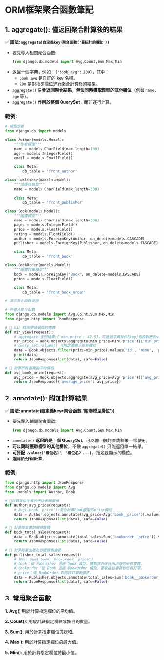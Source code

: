 # ORM框架聚合函數筆記

## 1. aggregate(): 僅返回聚合計算後的結果
✅ **語法: `aggregate(自定義key=聚合函數('要統計的欄位'))`**

- 要先導入相關聚合函數: 
    ```python
    from django.db.models import Avg,Count,Sum,Max,Min
    ```
- 返回一個字典，例如：`{"book_avg": 200}`，其中：
  - `book_avg` 是自訂的 key 名稱。
  - `200` 是對指定欄位進行聚合計算後的結果。
- `aggregate()` **只會返回聚合結果，無法同時獲取模型的其他欄位**（例如 `name`、`age` 等）。
- `aggregate()` **作用於整個 QuerySet**，而非逐行計算。  

### 範例:
```python
# 模型定義
from django.db import models

class Author(models.Model):
    """作者模型"""
    name = models.CharField(max_length=100)
    age = models.IntegerField()
    email = models.EmailField()

    class Meta:
        db_table = 'front_author'

class Publisher(models.Model):
    """出版社模型"""
    name = models.CharField(max_length=300)

    class Meta:
        db_table = 'front_publisher'

class Book(models.Model):
    """圖書模型"""
    name = models.CharField(max_length=300)
    pages = models.IntegerField()
    price = models.FloatField()
    rating = models.FloatField()
    author = models.ForeignKey(Author, on_delete=models.CASCADE)
    publisher = models.ForeignKey(Publisher, on_delete=models.CASCADE)

    class Meta:
        db_table = 'front_book'

class BookOrder(models.Model):
    """圖書訂單模型"""
    book = models.ForeignKey("Book", on_delete=models.CASCADE)
    price = models.FloatField()

    class Meta:
        db_table = 'front_book_order'

# 演示聚合函數使用

# 先導入聚合函數
from django.db.models import Avg,Count,Sum,Max,Min
from django.http import JsonResponse

# 📌 min 找出價格最低的書籍
def min_view(request):
    # aggregate 返回結果:{'min_price': 42.5}，可通過字典操作[key]取的對應的value值
    min_price = Book.objects.aggregate(min_price=Min('price'))['min_price']
    # query_set.values() 可指定要顯示那些欄位
    data = Book.objects.filter(price=min_price).values('id', 'name', 'price') 
    print(data)
    return JsonResponse(list(data), safe=False)

# 📌 計算所有書籍的平均價格
def avg_book_price(request):
    avg_price = Book.objects.aggregate(avg_price=Avg('price'))['avg_price']
    return JsonResponse({'average_price': avg_price})
```

## 2. annotate(): 附加計算結果
✅ **語法: annotate(自定義key=聚合函數('關聯模型欄位'))**

- 要先導入相關聚合函數: 
    ```python
    from django.db.models import Avg,Count,Sum,Max,Min
    ```
- `annotate()` **返回的是一個 QuerySet**，可以像一般的查詢結果一樣使用。
- **可以同時獲取模型的其他欄位**，不像 `aggregate()` 只能返回單一結果。
- **可搭配 `.values('欄位名1', '欄位名2'...)`**，指定要顯示的欄位。
- **適用於分組計算**，

### 範例:

```python
from django.http import JsonResponse
from django.db.models import Avg
from .models import Author, Book

# 📌計算每位作者的平均書籍價格
def author_avg_price(request):
    # Avg('book__price'):聚合計算book模型的price欄位
    data = Author.objects.annotate(avg_price=Avg('book__price')).values('id', 'name', 'avg_price')
    return JsonResponse(list(data), safe=False)

# 📌 計算每本書的總銷售額
def book_total_sales(request):
    data = Book.objects.annotate(total_sales=Sum('bookorder__price')).values('id', 'name', 'total_sales')
    return JsonResponse(list(data), safe=False)

# 📌 計算每家出版社的總銷售金額
def publisher_total_sales(request):
    # 解析: Sum('book__bookorder__price')
    # book：從 Publisher 透過 Book 模型，獲取該出版社所出版的所有書籍。
    # bookorder：從 Book 透過 BookOrder 模型，獲取這些書籍的所有訂單。
    # price：從 BookOrder 取得該訂單的價格。
    data = Publisher.objects.annotate(total_sales=Sum('book__bookorder__price')).values('id', 'name', 'total_sales')
    return JsonResponse(list(data), safe=False)
```

## 3. 常用聚合函數

**1. Avg()**:用於計算指定欄位的平均值。

**2. Count()**: 用於計算指定欄位或條目的數量。

**3. Sum()**: 用於計算指定欄位的總和。

**4. Max()**: 用於計算指定欄位的最大值。

**5. Min()**: 用於計算指定欄位的最小值。

